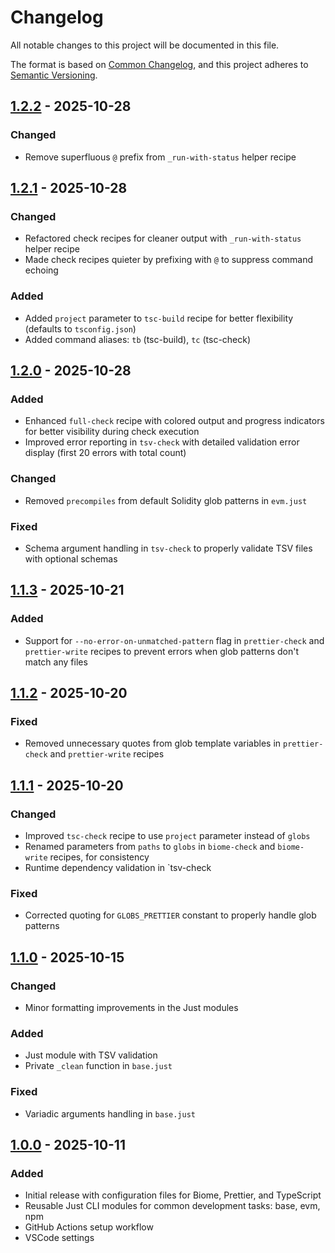 # Changelog

All notable changes to this project will be documented in this file.

The format is based on [Common Changelog](https://common-changelog.org/), and this project adheres to
[Semantic Versioning](https://semver.org/spec/v2.0.0.html).

[1.2.2]: https://github.com/sablier-labs/devkit/releases/tag/v1.2.2
[1.2.1]: https://github.com/sablier-labs/devkit/releases/tag/v1.2.1
[1.2.0]: https://github.com/sablier-labs/devkit/releases/tag/v1.2.0
[1.1.3]: https://github.com/sablier-labs/devkit/releases/tag/v1.1.3
[1.1.2]: https://github.com/sablier-labs/devkit/releases/tag/v1.1.2
[1.1.1]: https://github.com/sablier-labs/devkit/releases/tag/v1.1.1
[1.1.0]: https://github.com/sablier-labs/devkit/releases/tag/v1.1.0
[1.0.0]: https://github.com/sablier-labs/devkit/releases/tag/v1.0.0

## [1.2.2] - 2025-10-28

### Changed

- Remove superfluous `@` prefix from `_run-with-status` helper recipe

## [1.2.1] - 2025-10-28

### Changed

- Refactored check recipes for cleaner output with `_run-with-status` helper recipe
- Made check recipes quieter by prefixing with `@` to suppress command echoing

### Added

- Added `project` parameter to `tsc-build` recipe for better flexibility (defaults to `tsconfig.json`)
- Added command aliases: `tb` (tsc-build), `tc` (tsc-check)

## [1.2.0] - 2025-10-28

### Added

- Enhanced `full-check` recipe with colored output and progress indicators for better visibility during check execution
- Improved error reporting in `tsv-check` with detailed validation error display (first 20 errors with total count)

### Changed

- Removed `precompiles` from default Solidity glob patterns in `evm.just`

### Fixed

- Schema argument handling in `tsv-check` to properly validate TSV files with optional schemas

## [1.1.3] - 2025-10-21

### Added

- Support for `--no-error-on-unmatched-pattern` flag in `prettier-check` and `prettier-write` recipes to prevent errors
  when glob patterns don't match any files

## [1.1.2] - 2025-10-20

### Fixed

- Removed unnecessary quotes from glob template variables in `prettier-check` and `prettier-write` recipes

## [1.1.1] - 2025-10-20

### Changed

- Improved `tsc-check` recipe to use `project` parameter instead of `globs`
- Renamed parameters from `paths` to `globs` in `biome-check` and `biome-write` recipes, for consistency
- Runtime dependency validation in `tsv-check

### Fixed

- Corrected quoting for `GLOBS_PRETTIER` constant to properly handle glob patterns

## [1.1.0] - 2025-10-15

### Changed

- Minor formatting improvements in the Just modules

### Added

- Just module with TSV validation
- Private `_clean` function in `base.just`

### Fixed

- Variadic arguments handling in `base.just`

## [1.0.0] - 2025-10-11

### Added

- Initial release with configuration files for Biome, Prettier, and TypeScript
- Reusable Just CLI modules for common development tasks: base, evm, npm
- GitHub Actions setup workflow
- VSCode settings
